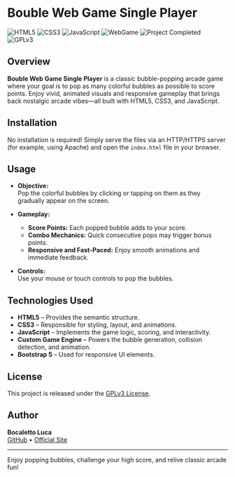 # Bouble Web Game Single Player

![HTML5](https://img.shields.io/badge/HTML5-E34F26?logo=html5&style=for-the-badge)
![CSS3](https://img.shields.io/badge/CSS3-1572B6?logo=css3&style=for-the-badge)
![JavaScript](https://img.shields.io/badge/JavaScript-F7DF1E?logo=javascript&style=for-the-badge)
![WebGame](https://img.shields.io/badge/WebGame-Bouble-blue?style=for-the-badge)
![Project Completed](https://img.shields.io/badge/Project-Completed-green?style=for-the-badge)
![GPLv3](https://img.shields.io/badge/License-GPLv3-blue?style=for-the-badge)

## Overview

**Bouble Web Game Single Player** is a classic bubble-popping arcade game where your goal is to pop as many colorful bubbles as possible to score points. Enjoy vivid, animated visuals and responsive gameplay that brings back nostalgic arcade vibes—all built with HTML5, CSS3, and JavaScript.

## Installation

No installation is required! Simply serve the files via an HTTP/HTTPS server (for example, using Apache) and open the `index.html` file in your browser.

## Usage

- **Objective:**  
  Pop the colorful bubbles by clicking or tapping on them as they gradually appear on the screen.
  
- **Gameplay:**  
  - **Score Points:** Each popped bubble adds to your score.
  - **Combo Mechanics:** Quick consecutive pops may trigger bonus points.
  - **Responsive and Fast-Paced:** Enjoy smooth animations and immediate feedback.
  
- **Controls:**  
  Use your mouse or touch controls to pop the bubbles.

## Technologies Used

- **HTML5** – Provides the semantic structure.
- **CSS3** – Responsible for styling, layout, and animations.
- **JavaScript** – Implements the game logic, scoring, and interactivity.
- **Custom Game Engine** – Powers the bubble generation, collision detection, and animation.
- **Bootstrap 5** – Used for responsive UI elements.

## License

This project is released under the [GPLv3 License](https://www.gnu.org/licenses/gpl-3.0.en.html).

## Author

**Bocaletto Luca**  
[GitHub](https://bocaletto-luca.github.io) • [Official Site](https://bocalettoluca.altervista.org)

---

Enjoy popping bubbles, challenge your high score, and relive classic arcade fun!
